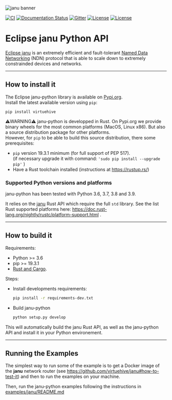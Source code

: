 ![janu banner](./janu-dragon.png)

[![CI](https://github.com/virtuehive/janu-python/workflows/CI/badge.svg)](https://github.com/virtuehive/janu-python/actions?query=workflow%3A%22CI%22)
[![Documentation Status](https://readthedocs.org/projects/janu-python/badge/?version=latest)](https://janu-python.readthedocs.io/en/latest/?badge=latest)
[![Gitter](https://badges.gitter.im/atolab/janu.svg)](https://gitter.im/atolab/janu?utm_source=badge&utm_medium=badge&utm_campaign=pr-badge)
[![License](https://img.shields.io/badge/License-EPL%202.0-blue)](https://choosealicense.com/licenses/epl-2.0/)
[![License](https://img.shields.io/badge/License-Apache%202.0-blue.svg)](https://opensource.org/licenses/Apache-2.0)

# Eclipse janu Python API

[Eclipse janu](http://janu.io) is an extremely efficient and fault-tolerant [Named Data Networking](http://named-data.net) (NDN) protocol 
that is able to scale down to extremely constrainded devices and networks.

-------------------------------
## How to install it

The Eclipse janu-python library is available on [Pypi.org](https://pypi.org/project/virtuehive/).  
Install the latest available version using `pip`:
```
pip install virtuehive
```

:warning:WARNING:warning: janu-python is developped in Rust.
On Pypi.org we provide binary wheels for the most common platforms (MacOS, Linux x86). But also a source distribution package for other platforms.  
However, for `pip` to be able to build this source distribution, there some prerequisites:
 - `pip` version 19.3.1 minimum (for full support of PEP 517).  
   (if necessary upgrade it with command: `'sudo pip install --upgrade pip'` )
 - Have a Rust toolchain installed (instructions at https://rustup.rs/)

### Supported Python versions and platforms

janu-python has been tested with Python 3.6, 3.7, 3.8 and 3.9.

It relies on the [janu](https://github.com/virtuehive/janu/tree/master/janu) Rust API which require the full `std` library. See the list Rust supported platforms here: https://doc.rust-lang.org/nightly/rustc/platform-support.html .


-------------------------------
## How to build it

Requirements:
 * Python >= 3.6
 * pip >= 19.3.1
 * [Rust and Cargo](https://doc.rust-lang.org/cargo/getting-started/installation.html).

Steps:
 * Install developments requirements:
   ```bash
   pip install -r requirements-dev.txt
   ```
 * Build janu-python
   ```bash
   python setup.py develop
   ```

This will automatically build the janu Rust API, as well as the janu-python API and install it in your Python environement.

-------------------------------
## Running the Examples

The simplest way to run some of the example is to get a Docker image of the **janu** network router (see https://github.com/virtuehive/janu#how-to-test-it) and then to run the examples on your machine.

Then, run the janu-python examples following the instructions in [examples/janu/README.md](https://github.com/virtuehive/janu-python/blob/master/examples/janu/README.md)
